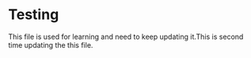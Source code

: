 # Testing
This file is used for learning and need to keep updating it.This is second time updating the this file. 
